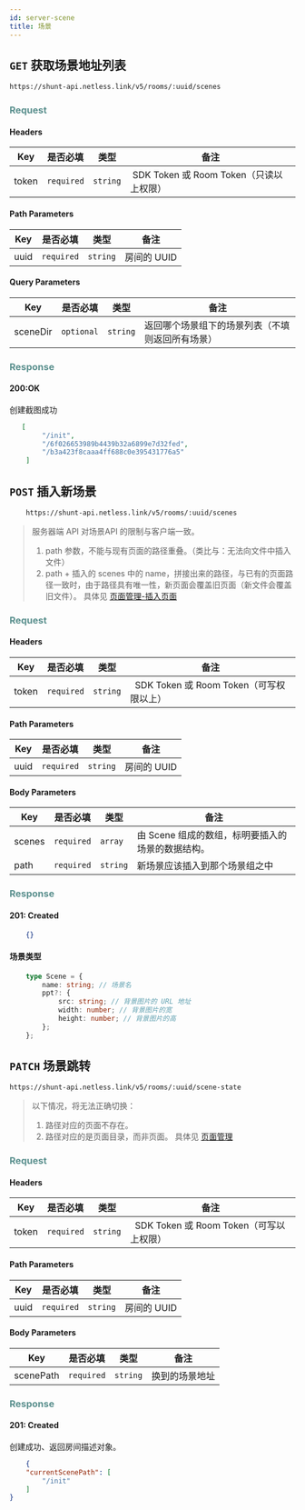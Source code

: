 ```yaml
---
id: server-scene
title: 场景
---
```



## `GET` 获取场景地址列表

```bash
https://shunt-api.netless.link/v5/rooms/:uuid/scenes
```

### <span style="color: #5b908e">Request</span>

#### Headers

| Key | 是否必填 | 类型 | 备注 |
| --- | --- | --- | --- |
| token |`required` | `string` |  SDK Token 或 Room Token（只读以上权限） |

#### Path Parameters

| Key | 是否必填 | 类型 | 备注 |
| --- | --- | --- | --- |
| uuid | `required` | `string` | 房间的 UUID |

#### Query Parameters

| Key | 是否必填 | 类型 | 备注 |
| --- | --- | --- | --- |
| sceneDir | `optional` | `string` | 返回哪个场景组下的场景列表（不填则返回所有场景）|

### <span style="color: #5b908e">Response</span>

#### 200:OK

创建截图成功

```json
   [
        "/init",
        "/6f026653989b4439b32a6899e7d32fed",
        "/b3a423f8caaa4ff688c0e395431776a5"
    ]
```

## `POST` 插入新场景

```bash
    https://shunt-api.netless.link/v5/rooms/:uuid/scenes
```

>服务器端 API 对场景API 的限制与客户端一致。
>1. path 参数，不能与现有页面的路径重叠。（类比与：无法向文件中插入文件）
>2. path + 插入的 scenes 中的 name，拼接出来的路径，与已有的页面路径一致时，由于路径具有唯一性，新页面会覆盖旧页面（新文件会覆盖旧文件）。
>具体见 [页面管理-插入页面](/docs/javascript/features/js-scenes)

### <span style="color: #5b908e">Request</span>

#### Headers

| Key | 是否必填 | 类型 | 备注 |
| --- | --- | --- | --- |
| token |`required` | `string` |  SDK Token 或 Room Token（可写权限以上） |

#### Path Parameters

| Key | 是否必填 | 类型 | 备注 |
| --- | --- | --- | --- |
| uuid | `required` | `string` | 房间的 UUID |

#### Body Parameters

| Key | 是否必填 | 类型 | 备注 |
| --- | --- | --- | --- |
| scenes | `required` | `array` | 由 Scene 组成的数组，标明要插入的场景的数据结构。 |
| path | `required` | `string` | 新场景应该插入到那个场景组之中 |

### <span style="color: #5b908e">Response</span>

#### 201: Created

```json
    {}
```

#### 场景类型

```ts
    type Scene = {
        name: string; // 场景名
        ppt?: {
            src: string; // 背景图片的 URL 地址
            width: number; // 背景图片的宽
            height: number; // 背景图片的高
        };
    };
```

## `PATCH` 场景跳转

```bash
https://shunt-api.netless.link/v5/rooms/:uuid/scene-state
```

>以下情况，将无法正确切换：
>1. 路径对应的页面不存在。
>1. 路径对应的是页面目录，而非页面。
>具体见 [页面管理](/docs/javascript/features/js-scenes)

### <span style="color: #5b908e">Request</span>

#### Headers

| Key | 是否必填 | 类型 | 备注 |
| --- | --- | --- | --- |
| token |`required` | `string` |  SDK Token 或 Room Token（可写以上权限） |

#### Path Parameters

| Key | 是否必填 | 类型 | 备注 |
| --- | --- | --- | --- |
| uuid | `required` | `string` | 房间的 UUID |

#### Body Parameters

| Key | 是否必填 | 类型 | 备注 |
| --- | --- | --- | --- |
| scenePath | `required` | `string` | 换到的场景地址 |

### <span style="color: #5b908e">Response</span>

#### 201: Created

创建成功、返回房间描述对象。

```json
    {
    "currentScenePath": [
        "/init"
    ]
}
```
